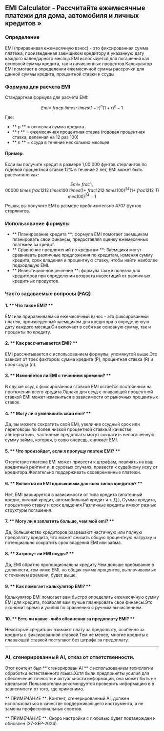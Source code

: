 ## EMI Calculator - Рассчитайте ежемесячные платежи для дома, автомобиля и личных кредитов »

### Определение
EMI (приравнивая ежемесячную взнос) - это фиксированная сумма платежа, произведенная заемщиком кредитору в указанную дату каждого календарного месяца.EMI используется для погашения как основной суммы кредита, так и начисленных процентов.Калькулятор EMI помогает в определении ежемесячной суммы рассрочки для данной суммы кредита, процентной ставки и ссуды.

### Формула для расчета EMI

Стандартная формула для расчета EMI:

$$
Emi = \ frac {p \ times r \ times (1 + r)^n} {(1 + r)^n - 1}
$$

Где:
- ** p ** = основная сумма кредита
- ** r ** = ежемесячная процентная ставка (годовая процентная ставка, деленная на 12 раз 100)
- ** n ** = ссуда в течение нескольких месяцев

#### Пример:

Если вы получите кредит в размере 1,00 000 фунтов стерлингов по годовой процентной ставке 12% в течение 2 лет, EMI может быть рассчитано как:

$$
Emi = \ frac {1,00000 \ times \ frac {12} {12 \ times 100} \ times (1 + \ frac {12} {12 \ times 100})^{24}} {(1 + \ frac {12} {12 \ Times 100})^{24} - 1}
$$

Решая, вы получите EMI ​​в размере приблизительно 4707 фунтов стерлингов.

### Использование формулы

- ** Планирование кредита **: формула EMI помогает заемщикам планировать свои финансы, предоставляя оценку ежемесячных платежей за кредит.
- ** Сравнение предложений по кредитам **: Заемщики могут сравнивать различные предложения по кредитам, изменяя сумму кредита, срок владения и процентную ставку, чтобы найти наиболее подходящую EMI.
- ** Инвестиционное решение **: формула также полезна для кредиторов при определении возврата инвестиций от различных кредитных продуктов.

### Часто задаваемые вопросы (FAQ)

#### 1. ** Что такое EMI? **
EMI или приравниваемый ежемесячный взнос - это фиксированный платеж, произведенный заемщиком для кредитора в определенную дату каждого месяца.Он включает в себя как основную сумму, так и проценты по кредиту.

#### 2. ** Как рассчитывается EMI? **
EMI рассчитывается с использованием формулы, упомянутой выше.Это зависит от трех факторов: сумма кредита (P), процентная ставка (R) и срок ссуда (n).

#### 3. ** Изменяется ли EMI с течением времени? **
В случае ссуд с фиксированной ставкой EMI остается постоянным на протяжении всего кредита.Однако для ссуд с плавающей процентной ставкой EMI может измениться в зависимости от рыночных процентных ставок.

#### 4. ** Могу ли я уменьшить свой emi? **
Да, вы можете сократить свой EMI, увеличив ссудный срок или переговоры по более низкой процентной ставке.В качестве альтернативы, частичные предоплаты могут сократить непогашенную сумму займа, которая, в свою очередь, снижает EMI.

#### 5. ** Что произойдет, если я пропущу платеж EMI? **
Отсутствие платежа EMI может привести к штрафам, повлиять на ваш кредитный рейтинг и, в суровых случаях, привести к судебному иску от кредитора.Желательно поддерживать своевременные платежи.

#### 6. ** Является ли EMI одинаковым для всех типов кредитов? **
Нет, EMI варьируется в зависимости от типа кредита (ипотечный кредит, личный кредит, автомобильный кредит и т. Д.), Сумма кредита, процентную ставку и срок владения.Различные кредиты имеют разные структуры погашения.

#### 7. ** Могу ли я заплатить больше, чем мой emi? **
Да, большинство кредиторов разрешают частичную или полную предоплату кредита, что может снизить общую процентную нагрузку и потенциально сократить срок владения EMI или займа.

#### 8. ** Затронут ли EMI ссуды? **
Да, EMI обратно пропорциональна кредиту.Чем дольше пребывание в должности, тем ниже EMI, но общая сумма процентов, выплачиваемых с течением времени, будет выше.

#### 9. ** Как помогает калькулятор EMI? **
Калькулятор EMI помогает вам быстро определить ежемесячную сумму EMI для кредита, позволяя вам лучше планировать свои финансы.Это экономит время и усилия по сравнению с ручным вычислением.

#### 10. ** Есть ли какие -либо обвинения за предоплату EMI? **
Некоторые кредиторы взимают плату за предоплату, особенно за кредиты с фиксированной ставкой.Тем не менее, многие кредиты с плавающей ставкой поступают без штрафа за предоплату.

---
### AI, сгенерированный AI, отказ от ответственности.

Этот контент был ** сгенерирован AI ** с использованием технологии обработки естественного языка.Хотя были предприняты усилия для обеспечения точности и актуальности информации, она может быть не идеальной.Пользователям рекомендуется проверить информацию в в зависимости от того, где применимо.

** ПРИМЕЧАНИЕ **: Контент, сгенерированный AI, должен использоваться в качестве поддерживающего инструмента, а не замены профессиональных советов.


** ПРИМЕЧАНИЕ **: Скоро настройки с любовью будет подтвержден и обновлен (27-SEP-2024)